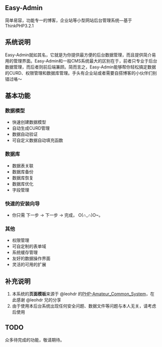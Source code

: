 ﻿## Easy-Admin ##

简单易容，功能专一的博客，企业站等小型网站后台管理系统—基于ThinkPHP3.2.1

## 系统说明 ##

Easy-Admin就如其名，它就是为你提供最方便的后台数据管理，而且提供简介易用的管理界面。Easy-Admin和一般CMS系统最大的区别在于，前者只专业于后台数据管理，而后者则前后端兼顾。简而言之，Easy-Admin能够帮你轻松搞定数据的CURD、权限管理和数据库管理。手头有企业站或者需要自搭博客的小伙伴们别错过咯～

## 基本功能 ##

### 数据模型 ###

* 快速创建数据模型
* 自动生成CURD管理
* 数据自动验证
* 可自定义数据自动填充函数

### 数据库 ###

* 数据表关联
* 数据库备份
* 数据库恢复
* 数据库优化
* 字段管理

### 快速的安装向导 ###

* 你只需 下一步 -> 下一步 -> 完成， O(∩\_∩)O~。

### 其他 ###

* 权限管理
* 可自定制的表单域
* 系统缓存管理
* 友好的数据操作界面
* 灵活的可用的扩展

## 补充说明 ##

1. 本系统的**页面模板**来源于 @leohdr 的[PHP-Amateur_Common_System](https://github.com/leohdr/PHP-Amateur_Common_System)，在此感谢 @leohdr 兄的分享
2. 由于使用本后台系统出现任何安全问题、数据文件等问题与本人无关，请考虑后使用

## TODO ##

众多待完成的功能，敬请期待。
